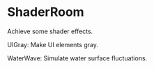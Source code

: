 # ShaderRoom
 Achieve some shader effects.

UIGray: Make UI elements gray.

WaterWave: Simulate water surface fluctuations.